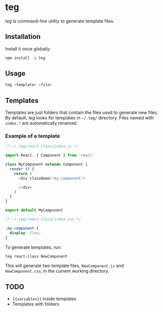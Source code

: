 # teg

*teg* is command-line utility to generate template files.

## Installation

Install it once globally:

```sh
npm install -g teg
```

## Usage

```sh
teg <template> <file>
```

## Templates

Templates are just folders that contain the files used to generate new files. By default, *teg* looks for templates in `~/.teg/` directory. Files named with `index.*` are automatically renamed.

### Example of a template

```javascript
/* ~/.teg/react-class/index.js */

import React, { Component } from 'react'

class MyComponent extends Component {
  render () {
    return (
      <div className="my-component">

      </div>
    )
  }
}

export default MyComponent
```

```css
/* ~/.teg/react-class/index.css */

.my-component {
  display: flex;
}
```

To generate templates, run:

```sh
teg react-class NewComponent
```

This will generate two template files, `NewComponent.js` and `NewComponent.css`, in the current working directory.

## TODO

* `{{variables}}` inside templates
* Templates with folders
